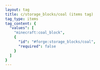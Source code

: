 ```yaml
---
layout: tag
title: c/storage_blocks/coal (items tag)
tag_type: items
tag_content: {
  "values": [
    "minecraft:coal_block",
    {
      "id": "#forge:storage_blocks/coal",
      "required": false
    }
  ]
}
---
```

